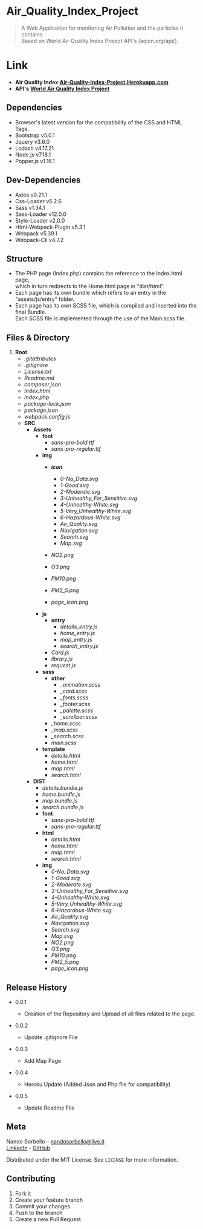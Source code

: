 # Air_Quality_Index_Project
>A Web Application for monitoring Air Pollution and the particles it contains.<br>
>Based on World Air Quality Index Project API's (aqicn.org/api/).

# Link
- **Air Quality Index** [**Air-Quality-Index-Project.Herokuapp.com**](https://air-quality-index-project.herokuapp.com/src/dist/html/home.html)
- **API's** [**World Air Quality Index Project**](aqicn.org/api/)

## Dependencies

- Browser's latest version for the compatibility of the CSS and HTML Tags.
- Bootstrap v5.0.1
- Jquery v3.6.0
- Lodash v4.17.21
- Node.js v7.18.1
- Popper.js v1.16.1

## Dev-Dependencies

- Axios v0.21.1
- Css-Loader v5.2.6
- Sass v1.34.1
- Sass-Loader v12.0.0
- Style-Loader v2.0.0
- Html-Webpack-Plugin v5.3.1
- Webpack v5.39.1
- Webpack-Cli v4.7.2

## Structure
- The PHP page (Index.php) contains the reference to the Index.html page, <br>which in turn redirects to the Home.html page in "dist/html".<br>
- Each page has its own bundle which refers to an entry in the "assets/js/entry" folder.
- Each page has its own SCSS file, which is compiled and inserted into the final Bundle.<br>
    Each SCSS file is implemented through the use of the Main.scss file.

## Files & Directory

1. **Root**
    - *.gitattributes*
    - *.gitignore*
    - *License.txt*
    - *Readme.md*
    - *composer.json*
    - *Index.html*
    - *Index.php*
    - *package-lock.json*
    - *package.json*
    - *webpack.config.js*
    - **SRC**
        - **Assets**
             - **font**
               - *sans-pro-bold.ttf*
               - *sans-pro-regular.ttf*
             - **img**
                - ***icon***
                     - *0-No_Data.svg*
                     - *1-Good.svg*
                     - *2-Moderate.svg*
                     - *3-Unhealthy_For_Sensitive.svg*
                     - *4-Unhealthy-White.svg* 
                     - *5-Very_Unhealthy-White.svg*
                     - *6-Hazardous-White.svg*
                     - *Air_Quality.svg*
                     - *Navigation.svg*
                     - *Search.svg*
                     - *Map.svg*
                        
                - *NO2.png*
                - *O3.png*
                - *PM10.png*
                - *PM2_5.png*
                - *page_icon.png*
             - **js**
                - **entry**
                    - *details_entry.js*
                    - *home_entry.js*
                    - *map_entry.js*
                    - *search_entry.js*
                - *Card.js*
                - *library.js*
                - *request.js*
             - **sass**
                - **other**
                    - *_animation.scss*
                    - *_card.scss*
                    - *_fonts.scss*
                    - *_footer.scss*
                    - *_palette.scss*
                    - *_scrollbar.scss*
                - *_home.scss*
                - *_map.scss*
                - *_search.scss*
                - *main.scss*
             - **template**
                - *details.html*
                - *home.html*
                - *map.html*
                - *search.html*
        - **DIST**
            - *details.bundle.js*
            - *home.bundle.js*
            - *map.bundle.js*
            - *search.bundle.js*
            - **font**<br>
              - *sans-pro-bold.ttf*
              - *sans-pro-regular.ttf*
            - **html**
               - *details.html*
               - *home.html*
               - *map.html*
               - *search.html*
            - **img**
               - *0-No_Data.svg*
               - *1-Good.svg*
               - *2-Moderate.svg*
               - *3-Unhealthy_For_Sensitive.svg*
               - *4-Unhealthy-White.svg* 
               - *5-Very_Unhealthy-White.svg*
               - *6-Hazardous-White.svg*
               - *Air_Quality.svg*
               - *Navigation.svg*
               - *Search.svg*
               - *Map.svg*
               - *NO2.png*
               - *O3.png*
               - *PM10.png*
               - *PM2_5.png*
               - *page_icon.png*
           

## Release History

* 0.0.1
    * Creation of the Repository and Upload of all files related to the page.
    
* 0.0.2
    * Update .gitignore File
    
* 0.0.3
    * Add Map Page
    
* 0.0.4
    * Heroku Update (Added Json and Php file for compatibility)
    
* 0.0.5
    * Update Readme File
    

## Meta

Nando Sorbello – nandosorbello@live.it<br>
[LinkedIn](https://www.linkedin.com/in/nando-sorbello-290399/) - [GitHub](https://github.com/Nando784) 

Distributed under the MIT License. See ``LICENSE`` for more information.



## Contributing

1. Fork it 
2. Create your feature branch
3. Commit your changes 
4. Push to the branch 
5. Create a new Pull Request
